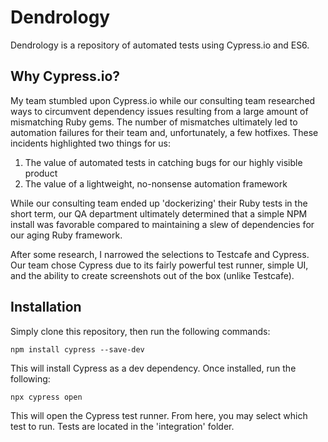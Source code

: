 # Dendrology

Dendrology is a repository of automated tests using Cypress.io and ES6.

## Why Cypress.io?

My team stumbled upon Cypress.io while our consulting team researched ways to circumvent dependency issues resulting from a large amount of mismatching Ruby gems. The number of mismatches ultimately led to automation failures for their team and, unfortunately, a few hotfixes. These incidents highlighted two things for us:
 
 1. The value of automated tests in catching bugs for our highly visible product
 2. The value of a lightweight, no-nonsense automation framework
 
While our consulting team ended up 'dockerizing' their Ruby tests in the short term, our QA department ultimately determined that a simple NPM install was favorable compared to maintaining a slew of dependencies for our aging Ruby framework. 

After some research, I narrowed the selections to Testcafe and Cypress. Our team chose Cypress due to its fairly powerful test runner, simple UI, and the ability to create screenshots out of the box (unlike Testcafe).

## Installation

Simply clone this repository, then run the following commands:

```
npm install cypress --save-dev
```

This will install Cypress as a dev dependency. Once installed, run the following:

```
npx cypress open
```

This will open the Cypress test runner. From here, you may select which test to run. Tests are located in the 'integration' folder.